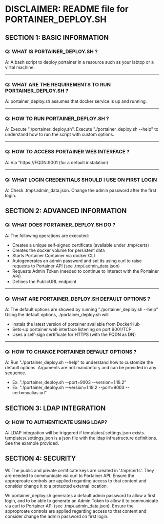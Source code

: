 # DISCLAIMER: README file for PORTAINER_DEPLOY.SH

## SECTION 1: BASIC INFORMATION

### Q: WHAT IS PORTAINER_DEPLOY.SH ?

A: A bash script to deploy portainer in a resource 
   such as your labtop or a virtal machine.

---

### Q: WHAT ARE THE REQUIREMENTS TO RUN PORTAINER_DEPLOY.SH ?

A: portainer_deploy.sh assumes that docker service is up
   and running.

---

### Q: HOW TO RUN PORTAINER_DEPLOY.SH ?

A: Execute "./portainer_deploy.sh". 
   Execute "./portainer_deploy.sh --help" to understand how
   to run the script with custom options.

---

### Q: HOW TO ACCESS PORTAINER WEB INTERFACE ?

A: Via "https://FQDN:9001 (for a default instalation)

---

### Q: WHAT LOGIN CREDENTIALS SHOULD I USE ON FIRST LOGIN 

A: Check .tmp/.admin_data.json. Change the admin password
   after the first login.

## SECTION 2: ADVANCED INFORMATION

### Q: WHAT DOES PORTAINER_DEPLOY.SH DO ?

A: The following operations are executed:
   - Creates a unique self-signed certificate (available under .tmp/certs)
   - Creates the docker volume for persistent data
   - Starts Portainer Container via docker CLI
   - Autogenerates an admin password and set its using curl to raise requests to Portainer API (see .tmp/.admin_data.json)
   - Requests Admin Token (needed to continue to interact with the Portainer API)
   - Defines the PublicURL endpoint
 
---

### Q: WHAT ARE PORTAINER_DEPLOY.SH DEFAULT OPTIONS ?

A: The default options are showed by running "./portainer_deploy.sh --help" 
   Using the default options, ./portainer_deploy.sh will
   - Instals the latest version of portainer available from DockerHub
   - Sets-up portainer web interface listening on port 9001/TCP
   - Uses a self-sign certificate for HTTPS (with the FQDN as DN)

--- 
 
### Q: HOW TO CHANGE PORTAINER DEFAULT OPTIONS ?

A: Run "./portainer_deploy.sh --help" to understand how to customize the default 
   options. Arguments are not mandantory and can be provided in any sequence. 
   - Ex: "./portainer_deploy.sh --port=9003 --version=1.19.2"
   - Ex: "./portainer_deploy.sh --version=1.19.2 --port=9003 --cert=myalias.url"


## SECTION 3: LDAP INTEGRATION

### Q: HOW TO AUTHENTICATE USING LDAP?  

A: LDAP integration will be triggered if templates/.settings.json exists.
   templates/.settings.json is a json file with the ldap infrastructure 
   definitions. See the example provided.
 

## SECTION 4: SECURITY

W: The public and private certificate keys are created in '.tmp/certs'. 
   They are needed to communicate via curl to Portainer API. Ensure the 
   approproate controls are applied regarding access to that content and 
   consider change it to a protected external location.

W: portainer_deploy.sh generates a default admin password to allow a 
   first login, and to be able to generate an Admin Token to allow it
   to communicate via curl to Portainer API (see .tmp/.admin_data.json).
   Ensure the approproate controls are applied regarding access to that 
   content and consider change the admin password on first login.
 
